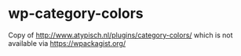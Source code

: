 # wp-category-colors
Copy of http://www.atypisch.nl/plugins/category-colors/ which is not available via https://wpackagist.org/
